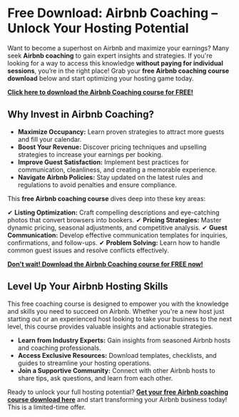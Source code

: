 # Free Download: Airbnb Coaching – Unlock Your Hosting Potential

Want to become a superhost on Airbnb and maximize your earnings? Many seek **Airbnb coaching** to gain expert insights and strategies. If you're looking for a way to access this knowledge **without paying for individual sessions**, you’re in the right place! Grab your **free Airbnb coaching course download** below and start optimizing your hosting game today.

[**Click here to download the Airbnb Coaching course for FREE!**](https://udemywork.com/airbnb-coaching)

## Why Invest in Airbnb Coaching?

*   **Maximize Occupancy:** Learn proven strategies to attract more guests and fill your calendar.
*   **Boost Your Revenue:** Discover pricing techniques and upselling strategies to increase your earnings per booking.
*   **Improve Guest Satisfaction:** Implement best practices for communication, cleanliness, and creating a memorable experience.
*   **Navigate Airbnb Policies:** Stay updated on the latest rules and regulations to avoid penalties and ensure compliance.

This **free Airbnb coaching course** dives deep into these key areas:

✔ **Listing Optimization:** Craft compelling descriptions and eye-catching photos that convert browsers into bookers.
✔ **Pricing Strategies:** Master dynamic pricing, seasonal adjustments, and competitive analysis.
✔ **Guest Communication:** Develop effective communication templates for inquiries, confirmations, and follow-ups.
✔ **Problem Solving:** Learn how to handle common guest issues and resolve conflicts effectively.

[**Don't wait! Download the Airbnb Coaching course for FREE now!**](https://udemywork.com/airbnb-coaching)

## Level Up Your Airbnb Hosting Skills

This free coaching course is designed to empower you with the knowledge and skills you need to succeed on Airbnb. Whether you're a new host just starting out or an experienced host looking to take your business to the next level, this course provides valuable insights and actionable strategies.

*   **Learn from Industry Experts:** Gain insights from seasoned Airbnb hosts and coaching professionals.
*   **Access Exclusive Resources:** Download templates, checklists, and guides to streamline your hosting operations.
*   **Join a Supportive Community:** Connect with other Airbnb hosts to share tips, ask questions, and learn from each other.

Ready to unlock your full hosting potential? **[Get your free Airbnb coaching course download here](https://udemywork.com/airbnb-coaching)** and start transforming your Airbnb business today! This is a limited-time offer.

